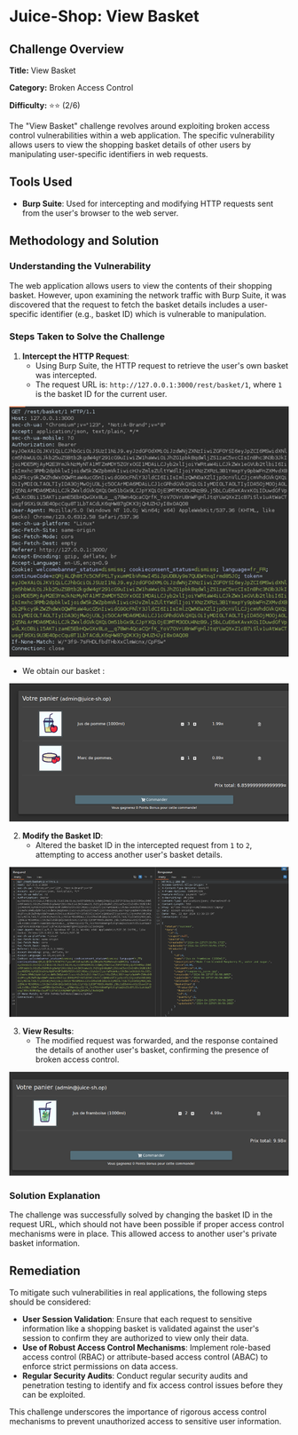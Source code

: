 # Juice-Shop: View Basket

## Challenge Overview

**Title:** View Basket

**Category:** Broken Access Control

**Difficulty:** ⭐⭐ (2/6)

The "View Basket" challenge revolves around exploiting broken access control vulnerabilities within a web application. The specific vulnerability allows users to view the shopping basket details of other users by manipulating user-specific identifiers in web requests.

## Tools Used

- **Burp Suite**: Used for intercepting and modifying HTTP requests sent from the user's browser to the web server.

## Methodology and Solution

### Understanding the Vulnerability

The web application allows users to view the contents of their shopping basket. However, upon examining the network traffic with Burp Suite, it was discovered that the request to fetch the basket details includes a user-specific identifier (e.g., basket ID) which is vulnerable to manipulation.

### Steps Taken to Solve the Challenge

1. **Intercept the HTTP Request**:
   - Using Burp Suite, the HTTP request to retrieve the user's own basket was intercepted.
   - The request URL is: `http://127.0.0.1:3000/rest/basket/1`, where `1` is the basket ID for the current user.

![request](../assets/difficulty2/view_basket_1.png)

   - We obtain our basket : 

![basket 1](../assets/difficulty2/view_basket_2.png)

2. **Modify the Basket ID**:
   - Altered the basket ID in the intercepted request from `1` to `2`, attempting to access another user's basket details.

![replaced request](../assets/difficulty2/view_basket_3.png)

3. **View Results**:
   - The modified request was forwarded, and the response contained the details of another user's basket, confirming the presence of broken access control.

![new basket](../assets/difficulty2/view_basket_4.png)

### Solution Explanation

The challenge was successfully solved by changing the basket ID in the request URL, which should not have been possible if proper access control mechanisms were in place. This allowed access to another user's private basket information.

## Remediation

To mitigate such vulnerabilities in real applications, the following steps should be considered:

- **User Session Validation**: Ensure that each request to sensitive information like a shopping basket is validated against the user's session to confirm they are authorized to view only their data.
- **Use of Robust Access Control Mechanisms**: Implement role-based access control (RBAC) or attribute-based access control (ABAC) to enforce strict permissions on data access.
- **Regular Security Audits**: Conduct regular security audits and penetration testing to identify and fix access control issues before they can be exploited.

This challenge underscores the importance of rigorous access control mechanisms to prevent unauthorized access to sensitive user information.